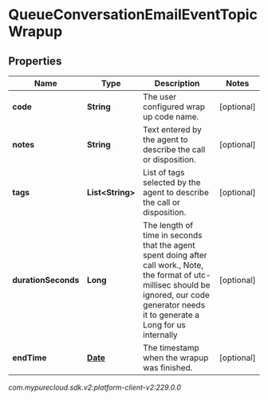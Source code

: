 # QueueConversationEmailEventTopicWrapup


## Properties

| Name | Type | Description | Notes |
| ------------ | ------------- | ------------- | ------------- |
| **code** | **String** | The user configured wrap up code name. |  [optional] |
| **notes** | **String** | Text entered by the agent to describe the call or disposition. |  [optional] |
| **tags** | **List&lt;String&gt;** | List of tags selected by the agent to describe the call or disposition. |  [optional] |
| **durationSeconds** | **Long** | The length of time in seconds that the agent spent doing after call work., Note, the format of utc-millisec should be ignored, our code generator needs it to generate a Long for us internally |  [optional] |
| **endTime** | [**Date**](Date) | The timestamp when the wrapup was finished. |  [optional] |




_com.mypurecloud.sdk.v2:platform-client-v2:229.0.0_
